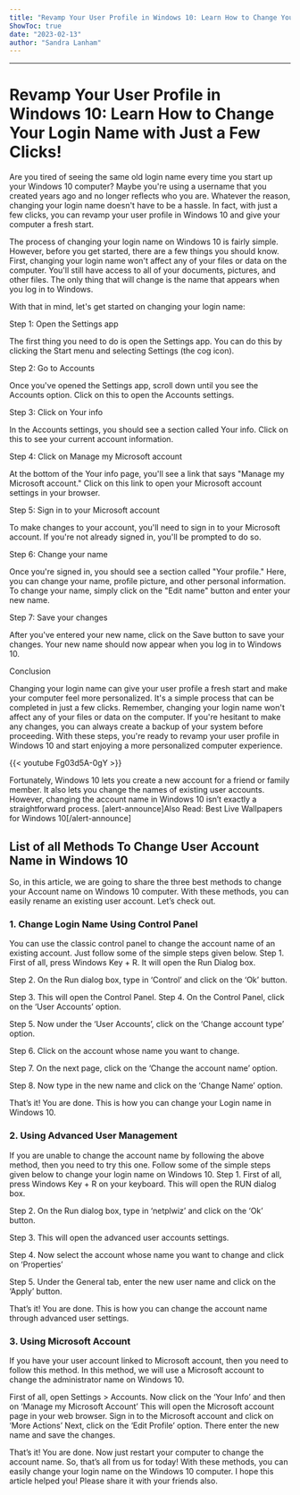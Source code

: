 ```yaml
---
title: "Revamp Your User Profile in Windows 10: Learn How to Change Your Login Name with Just a Few Clicks!"
ShowToc: true 
date: "2023-02-13"
author: "Sandra Lanham"
---
```

*****
# Revamp Your User Profile in Windows 10: Learn How to Change Your Login Name with Just a Few Clicks!

Are you tired of seeing the same old login name every time you start up your Windows 10 computer? Maybe you're using a username that you created years ago and no longer reflects who you are. Whatever the reason, changing your login name doesn't have to be a hassle. In fact, with just a few clicks, you can revamp your user profile in Windows 10 and give your computer a fresh start. 

The process of changing your login name on Windows 10 is fairly simple. However, before you get started, there are a few things you should know. First, changing your login name won't affect any of your files or data on the computer. You'll still have access to all of your documents, pictures, and other files. The only thing that will change is the name that appears when you log in to Windows. 

With that in mind, let's get started on changing your login name: 

Step 1: Open the Settings app 

The first thing you need to do is open the Settings app. You can do this by clicking the Start menu and selecting Settings (the cog icon). 

Step 2: Go to Accounts 

Once you've opened the Settings app, scroll down until you see the Accounts option. Click on this to open the Accounts settings. 

Step 3: Click on Your info 

In the Accounts settings, you should see a section called Your info. Click on this to see your current account information. 

Step 4: Click on Manage my Microsoft account 

At the bottom of the Your info page, you'll see a link that says "Manage my Microsoft account." Click on this link to open your Microsoft account settings in your browser. 

Step 5: Sign in to your Microsoft account 

To make changes to your account, you'll need to sign in to your Microsoft account. If you're not already signed in, you'll be prompted to do so. 

Step 6: Change your name 

Once you're signed in, you should see a section called "Your profile." Here, you can change your name, profile picture, and other personal information. To change your name, simply click on the "Edit name" button and enter your new name. 

Step 7: Save your changes 

After you've entered your new name, click on the Save button to save your changes. Your new name should now appear when you log in to Windows 10. 

Conclusion 

Changing your login name can give your user profile a fresh start and make your computer feel more personalized. It's a simple process that can be completed in just a few clicks. Remember, changing your login name won't affect any of your files or data on the computer. If you're hesitant to make any changes, you can always create a backup of your system before proceeding. With these steps, you're ready to revamp your user profile in Windows 10 and start enjoying a more personalized computer experience.

{{< youtube Fg03d5A-0gY >}} 



Fortunately, Windows 10 lets you create a new account for a friend or family member. It also lets you change the names of existing user accounts. However, changing the account name in Windows 10 isn’t exactly a straightforward process.
[alert-announce]Also Read: Best Live Wallpapers for Windows 10[/alert-announce]

 
## List of all Methods To Change User Account Name in Windows 10


So, in this article, we are going to share the three best methods to change your Account name on Windows 10 computer. With these methods, you can easily rename an existing user account. Let’s check out.

 
### 1. Change Login Name Using Control Panel


You can use the classic control panel to change the account name of an existing account. Just follow some of the simple steps given below.
Step 1. First of all, press Windows Key + R. It will open the Run Dialog box.

Step 2. On the Run dialog box, type in ‘Control’ and click on the ‘Ok’ button.

Step 3. This will open the Control Panel.
Step 4. On the Control Panel, click on the ‘User Accounts’ option.

Step 5. Now under the ‘User Accounts’, click on the ‘Change account type’ option.

Step 6. Click on the account whose name you want to change.

Step 7. On the next page, click on the ‘Change the account name’ option.

Step 8. Now type in the new name and click on the ‘Change Name’ option.

That’s it! You are done. This is how you can change your Login name in Windows 10.

 
### 2. Using Advanced User Management


If you are unable to change the account name by following the above method, then you need to try this one. Follow some of the simple steps given below to change your login name on Windows 10.
Step 1. First of all, press Windows Key + R on your keyboard. This will open the RUN dialog box.

Step 2. On the Run dialog box, type in ‘netplwiz’ and click on the ‘Ok’ button.

Step 3. This will open the advanced user accounts settings.

Step 4. Now select the account whose name you want to change and click on ‘Properties’

Step 5. Under the General tab, enter the new user name and click on the ‘Apply’ button.

That’s it! You are done. This is how you can change the account name through advanced user settings.

 
### 3. Using Microsoft Account


If you have your user account linked to Microsoft account, then you need to follow this method. In this method, we will use a Microsoft account to change the administrator name on Windows 10.


 

First of all, open Settings > Accounts.
Now click on the ‘Your Info’ and then on ‘Manage my Microsoft Account’
This will open the Microsoft account page in your web browser.
Sign in to the Microsoft account and click on ‘More Actions’
Next, click on the ‘Edit Profile’ option.
There enter the new name and save the changes.



That’s it! You are done. Now just restart your computer to change the account name.
So, that’s all from us for today! With these methods, you can easily change your login name on the Windows 10 computer. I hope this article helped you! Please share it with your friends also.





